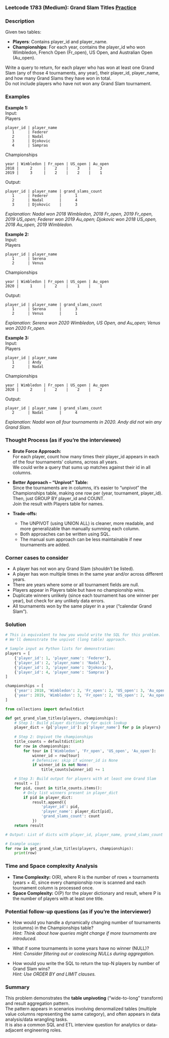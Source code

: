 ### Leetcode 1783 (Medium): Grand Slam Titles [Practice](https://leetcode.com/problems/grand-slam-titles)

### Description  
Given two tables:  
- **Players**: Contains player_id and player_name.
- **Championships**: For each year, contains the player_id who won Wimbledon, French Open (Fr_open), US Open, and Australian Open (Au_open).

Write a query to return, for each player who has won at least one Grand Slam (any of those 4 tournaments, any year), their player_id, player_name, and how many Grand Slams they have won in total.  
Do not include players who have not won any Grand Slam tournament.

### Examples  

**Example 1:**  
Input:  
Players  
```
player_id | player_name
   1      | Federer
   2      | Nadal
   3      | Djokovic
   4      | Sampras
```
Championships  
```
year | Wimbledon | Fr_open | US_open | Au_open
2018 |     2     |    2    |    3    |    3
2019 |     3     |    2    |    2    |    1
```
Output:  
```
player_id | player_name | grand_slams_count
   1      | Federer     |      1
   2      | Nadal       |      4
   3      | Djokovic    |      3
```
*Explanation: Nadal won 2018 Wimbledon, 2018 Fr_open, 2019 Fr_open, 2019 US_open; Federer won 2019 Au_open; Djokovic won 2018 US_open, 2018 Au_open, 2019 Wimbledon.*

**Example 2:**  
Input:  
Players  
```
player_id | player_name
   1      | Serena
   2      | Venus
```
Championships  
```
year | Wimbledon | Fr_open | US_open | Au_open
2020 |     1     |    2    |    1    |    1
```
Output:  
```
player_id | player_name | grand_slams_count
   1      | Serena      |      3
   2      | Venus       |      1
```
*Explanation: Serena won 2020 Wimbledon, US Open, and Au_open; Venus won 2020 Fr_open.*

**Example 3:**  
Input:  
Players  
```
player_id | player_name
   1      | Andy
   2      | Nadal
```
Championships  
```
year | Wimbledon | Fr_open | US_open | Au_open
2020 |     2     |    2    |    2    |    2
```
Output:  
```
player_id | player_name | grand_slams_count
   2      | Nadal       |      4
```
*Explanation: Nadal won all four tournaments in 2020. Andy did not win any Grand Slam.*

### Thought Process (as if you’re the interviewee)  
- **Brute Force Approach:**  
  For each player, count how many times their player_id appears in each of the four tournaments’ columns, across all years.  
  We could write a query that sums up matches against their id in all columns.

- **Better Approach – “Unpivot” Table:**  
  Since the tournaments are in columns, it’s easier to “unpivot” the Championships table, making one row per (year, tournament, player_id).  
  Then, just GROUP BY player_id and COUNT.  
  Join the result with Players table for names.

- **Trade-offs:**  
  - The UNPIVOT (using UNION ALL) is cleaner, more readable, and more generalizable than manually summing each column.
  - Both approaches can be written using SQL.
  - The manual sum approach can be less maintainable if new tournaments are added.

### Corner cases to consider  
- A player has not won any Grand Slam (shouldn’t be listed).
- A player has won multiple times in the same year and/or across different years.
- There are years where some or all tournament fields are null.
- Players appear in Players table but have no championship wins.
- Duplicate winners unlikely (since each tournament has one winner per year), but check for any unlikely data errors.
- All tournaments won by the same player in a year (“calendar Grand Slam”).

### Solution

```python
# This is equivalent to how you would write the SQL for this problem.
# We'll demonstrate the unpivot (long table) approach.

# Sample input as Python lists for demonstration:
players = [
    {'player_id': 1, 'player_name': 'Federer'},
    {'player_id': 2, 'player_name': 'Nadal'},
    {'player_id': 3, 'player_name': 'Djokovic'},
    {'player_id': 4, 'player_name': 'Sampras'}
]

championships = [
    {'year': 2018, 'Wimbledon': 2, 'Fr_open': 2, 'US_open': 3, 'Au_open': 3},
    {'year': 2019, 'Wimbledon': 3, 'Fr_open': 2, 'US_open': 2, 'Au_open': 1}
]

from collections import defaultdict

def get_grand_slam_titles(players, championships):
    # Step 1: Build player dictionary for quick lookup
    player_dict = {p['player_id']: p['player_name'] for p in players}
    
    # Step 2: Unpivot the championships
    title_counts = defaultdict(int)
    for row in championships:
        for tour in ['Wimbledon', 'Fr_open', 'US_open', 'Au_open']:
            winner_id = row[tour]
            # Defensive: skip if winner_id is None
            if winner_id is not None:
                title_counts[winner_id] += 1

    # Step 3: Build output for players with at least one Grand Slam
    result = []
    for pid, count in title_counts.items():
        # Only list winners present in player_dict
        if pid in player_dict:
            result.append({
                'player_id': pid,
                'player_name': player_dict[pid],
                'grand_slams_count': count
            })
    return result

# Output: List of dicts with player_id, player_name, grand_slams_count

# Example usage:
for row in get_grand_slam_titles(players, championships):
    print(row)
```

### Time and Space complexity Analysis  

- **Time Complexity:** O(R), where R is the number of rows × tournaments (years × 4), since every championship row is scanned and each tournament column is processed once.
- **Space Complexity:** O(P) for the player dictionary and result, where P is the number of players with at least one title.

### Potential follow-up questions (as if you’re the interviewer)  

- How would you handle a dynamically changing number of tournaments (columns) in the Championships table?  
  *Hint: Think about how queries might change if more tournaments are introduced.*

- What if some tournaments in some years have no winner (NULL)?  
  *Hint: Consider filtering out or coalescing NULLs during aggregation.*

- How would you write the SQL to return the top-N players by number of Grand Slam wins?  
  *Hint: Use ORDER BY and LIMIT clauses.*

### Summary
This problem demonstrates the **table unpivoting** (“wide-to-long” transform) and result aggregation pattern.  
The pattern appears in scenarios involving denormalized tables (multiple value columns representing the same category), and often appears in data analysis/data wrangling tasks.  
It is also a common SQL and ETL interview question for analytics or data-adjacent engineering roles.